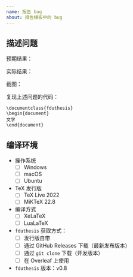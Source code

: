 ```yaml
---
name: 报告 bug
about: 报告模板中的 bug
---
```


<!-- 如果是简单问题（例如 typo），可以忽略以下模板，直接描述即可。也欢迎提交 Pull requests -->

## 描述问题

预期结果：

实际结果：

截图：

复现上述问题的代码：

```TeX
\documentclass{fduthesis}
\begin{document}
文字
\end{document}
```

## 编译环境

<!-- 如需选择某一项，请将开头的 [ ] 改成 [x] -->

- 操作系统
  - [ ] Windows
  - [ ] macOS
  - [ ] Ubuntu
- TeX 发行版
  - [ ] TeX Live 2022
  - [ ] MiKTeX 22.8
- 编译方式
  - [ ] XeLaTeX
  - [ ] LuaLaTeX
- `fduthesis` 获取方式：
  - [ ] 发行版自带
  - [ ] 通过 GitHub Releases 下载（最新发布版本）
  - [ ] 通过 `git clone` 下载（开发版本）
  - [ ] 在 Overleaf 上使用
- `fduthesis` 版本：v0.8
